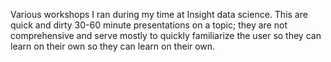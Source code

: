 Various workshops I ran during my time at Insight data science. This are quick and dirty 30-60 minute presentations on a topic; they are not comprehensive and serve mostly to quickly familiarize the user so they can learn on their own so they can learn on their own.
